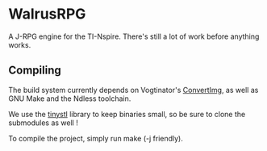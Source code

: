 # WalrusRPG

A J-RPG engine for the TI-Nspire. There's still a lot of work before anything works.

## Compiling

The build system currently depends on Vogtinator's [ConvertImg](https://github.com/Vogtinator/ConvertImg),
as well as GNU Make and the Ndless toolchain.

We use the [tinystl](https://github.com/mendsley/tinystl) library to keep binaries small, so be
sure to clone the submodules as well !

To compile the project, simply run make (-j friendly).

